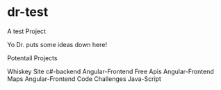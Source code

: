 # dr-test
A test Project

Yo Dr. puts some ideas down here!

Potentail Projects

Whiskey Site    c#-backend  Angular-Frontend
Free Apis                   Angular-Frontend
Maps                        Angular-Frontend
Code Challenges             Java-Script

